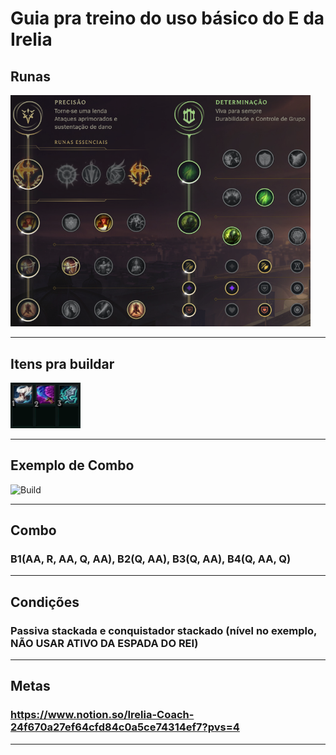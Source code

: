 # Guia pra treino do uso básico do E da Irelia

## Runas

<img src="https://github.com/Nitael-dev/imgs/blob/master/content/irelia_runas.png" width="480" title="Build">

---------------------------------------------

## Itens pra buildar

<img src="https://github.com/Nitael-dev/imgs/blob/master/content/irelia_R/irelia_R_build.png" width="112" title="Build">

---------------------------------------------

## Exemplo de Combo

<img src="https://github.com/Nitael-dev/imgs/blob/master/content/irelia_R/high/irelia_high_R.gif" width="282" title="Build">

---------------------------------------------

## Combo

### B1(AA, R, AA, Q, AA), B2(Q, AA), B3(Q, AA), B4(Q, AA, Q)

---------------------------------------------

## Condições

### Passiva stackada e conquistador stackado (nível no exemplo, NÃO USAR ATIVO DA ESPADA DO REI)

---------------------------------------------

## Metas

### https://www.notion.so/Irelia-Coach-24f670a27ef64cfd84c0a5ce74314ef7?pvs=4

---------------------------------------------
